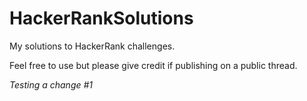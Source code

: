 # HackerRankSolutions
My solutions to HackerRank challenges.

Feel free to use but please give credit if publishing on a public thread.

*Testing a change #1*

